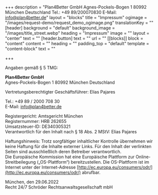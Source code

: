 +++
description = "Plan4Better GmbH Agnes-Pockels-Bogen 1 80992 München Deutschland Tel.: +49 89/200070830 E-Mail: info@plan4better.de"
layout = "blocks"
title = "Impressum"
ogimage = "/images/request-demo/request_demo_ogimage.png"
translationKey = ""
[header]
background = "default"
background_image = "/images/title_street.webp"
heading = "Impressum"
image = ""
layout = "center"
text = ""
[header.button]
text = ""
url = ""
[[blocks]]
block = "content"
content = ""
heading = ""
padding_top = "default"
template = "content-block"
text = ""

+++

Angaben gemäß § 5 TMG:

**Plan4Better GmbH**  
Agnes-Pockels-Bogen 1
80992 München
Deutschland

Vertretungsberechtigter Geschäftsführer: Elias Pajares

Tel.: +49 89 / 2000 708 30  
E-Mail: [info@plan4better.de](mailto:info@plan4better.de)

Registergericht: Amtsgericht München  
Registernummer: HRB 262655  
Umsatzsteuer-ID: DE340305321  
Verantwortlich für den Inhalt nach § 18 Abs. 2 MStV: Elias Pajares

Haftungshinweis: Trotz sorgfältiger inhaltlicher Kontrolle übernehmen wir keine Haftung für die Inhalte externer Links. Für den Inhalt der verlinkten Seiten sind ausschließlich deren Betreiber verantwortlich.  
Die Europäische Kommission hat eine Europäische Plattform zur Online-Streitbeilegung („OS-Plattform“) bereitzustellen. Die OS-Plattform ist im Internet unter der Internet-Adresse [http://ec.europa.eu/consumers/odr/](http://ec.europa.eu/consumers/odr/) abrufbar.

München, den 29.06.2022  
Recht 24/7 Schröder Rechtsanwaltsgesellschaft mbH

